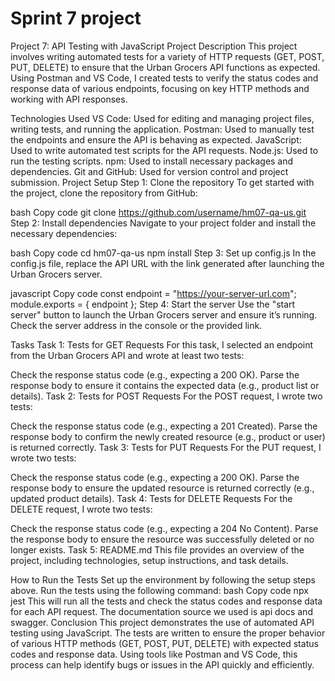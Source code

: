 # Sprint 7 project
Project 7: API Testing with JavaScript
Project Description
This project involves writing automated tests for a variety of HTTP requests (GET, POST, PUT, DELETE) to ensure that the Urban Grocers API functions as expected. Using Postman and VS Code, I created tests to verify the status codes and response data of various endpoints, focusing on key HTTP methods and working with API responses.

Technologies Used
VS Code: Used for editing and managing project files, writing tests, and running the application.
Postman: Used to manually test the endpoints and ensure the API is behaving as expected.
JavaScript: Used to write automated test scripts for the API requests.
Node.js: Used to run the testing scripts.
npm: Used to install necessary packages and dependencies.
Git and GitHub: Used for version control and project submission.
Project Setup
Step 1: Clone the repository
To get started with the project, clone the repository from GitHub:

bash
Copy code
git clone https://github.com/username/hm07-qa-us.git
Step 2: Install dependencies
Navigate to your project folder and install the necessary dependencies:

bash
Copy code
cd hm07-qa-us
npm install
Step 3: Set up config.js
In the config.js file, replace the API URL with the link generated after launching the Urban Grocers server.

javascript
Copy code
const endpoint = "https://your-server-url.com";
module.exports = { endpoint };
Step 4: Start the server
Use the "start server" button to launch the Urban Grocers server and ensure it’s running. Check the server address in the console or the provided link.

Tasks
Task 1: Tests for GET Requests
For this task, I selected an endpoint from the Urban Grocers API and wrote at least two tests:

Check the response status code (e.g., expecting a 200 OK).
Parse the response body to ensure it contains the expected data (e.g., product list or details).
Task 2: Tests for POST Requests
For the POST request, I wrote two tests:

Check the response status code (e.g., expecting a 201 Created).
Parse the response body to confirm the newly created resource (e.g., product or user) is returned correctly.
Task 3: Tests for PUT Requests
For the PUT request, I wrote two tests:

Check the response status code (e.g., expecting a 200 OK).
Parse the response body to ensure the updated resource is returned correctly (e.g., updated product details).
Task 4: Tests for DELETE Requests
For the DELETE request, I wrote two tests:

Check the response status code (e.g., expecting a 204 No Content).
Parse the response body to ensure the resource was successfully deleted or no longer exists.
Task 5: README.md
This file provides an overview of the project, including technologies, setup instructions, and task details.

How to Run the Tests
Set up the environment by following the setup steps above.
Run the tests using the following command:
bash
Copy code
npx jest
This will run all the tests and check the status codes and response data for each API request.
The documentation source we used is api docs and swagger.
Conclusion
This project demonstrates the use of automated API testing using JavaScript. The tests are written to ensure the proper behavior of various HTTP methods (GET, POST, PUT, DELETE) with expected status codes and response data. Using tools like Postman and VS Code, this process can help identify bugs or issues in the API quickly and efficiently.
